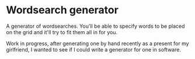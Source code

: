 # Wordsearch generator

A generator of wordsearches. You'll be able to specify words to be placed on the grid and it'll try to fit them all in for you.

Work in progress, after generating one by hand recently as a present for my girlfriend, I wanted to see if I could write a generator for one in software.
